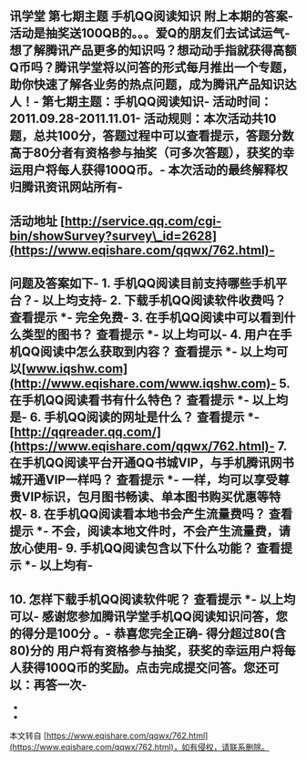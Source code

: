 **讯学堂 第七期主题 手机QQ阅读知识 附上本期的答案**-
活动是抽奖送100QB的。。。爱Q的朋友们去试试运气-
想了解腾讯产品更多的知识吗？想动动手指就获得高额Q币吗？腾讯学堂将以问答的形式每月推出一个专题，助你快速了解各业务的热点问题，成为腾讯产品知识达人！-
第七期主题：手机QQ阅读知识-
活动时间：2011.09.28-2011.11.01-
活动规则：本次活动共10题，总共100分，答题过程中可以查看提示，答题分数高于80分者有资格参与抽奖（可多次答题），获奖的幸运用户将每人获得100Q币。-
本次活动的最终解释权归腾讯资讯网站所有-
-
活动地址 [http://service.qq.com/cgi-bin/showSurvey?survey\_id=2628](https://www.eqishare.com/qqwx/762.html)-
-
问题及答案如下-
1\. 手机QQ阅读目前支持哪些手机平台？-
以上均支持-
2\. 下载手机QQ阅读软件收费吗？ 查看提示 \*-
完全免费-
3\. 在手机QQ阅读中可以看到什么类型的图书？ 查看提示 \*-
以上均可以-
4\. 用户在手机QQ阅读中怎么获取到内容？ 查看提示 \*-
以上均可以[www.iqshw.com](http://www.eqishare.com/www.iqshw.com)-
5\. 在手机QQ阅读看书有什么特色？ 查看提示 \*-
以上均是-
6\. 手机QQ阅读的网址是什么？ 查看提示 \*-
[http://qqreader.qq.com/](https://www.eqishare.com/qqwx/762.html)-
7\. 在手机QQ阅读平台开通QQ书城VIP，与手机腾讯网书城开通VIP一样吗？ 查看提示 \*-
一样，均可以享受尊贵VIP标识，包月图书畅读、单本图书购买优惠等特权-
8\. 在手机QQ阅读看本地书会产生流量费吗？ 查看提示 \*-
不会，阅读本地文件时，不会产生流量费，请放心使用-
9\. 手机QQ阅读包含以下什么功能？ 查看提示 \*-
以上均有-
-
10\. 怎样下载手机QQ阅读软件呢？ 查看提示 \*-
以上均可以-
感谢您参加腾讯学堂手机QQ阅读知识问答，您的得分是100分 。-
恭喜您完全正确-
得分超过80(含80)分的 用户将有资格参与抽奖，获奖的幸运用户将每人获得100Q币的奖励。点击完成提交问答。您还可以：再答一次-
-
-

-

本文转自 [https://www.eqishare.com/qqwx/762.html](https://www.eqishare.com/qqwx/762.html)，如有侵权，请联系删除。